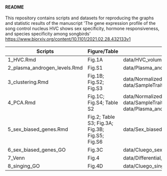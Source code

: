 #### README

This repository contains scripts and datasets for reproducing the graphs and statistic results of the manuscript 'The gene expression profile of the song control nucleus HVC shows sex specificity, hormone responsiveness, and species specificity among songbirds' 
https://www.biorxiv.org/content/10.1101/2021.02.28.432133v1

Scripts | Figure/Table | Data | Note
--|--|--|--|
1_HVC.Rmd | Fig.1A | data/HVC_volume.csv
2_plasma_androgen_levels.Rmd | Fig.S1 | data/Plasma_androgen_conc.csv
3_clustering.Rmd | Fig.1B; Fig.S2; Fig.S3 | data/Normalized_gene_expression.csv; data/SampleTraits.csv
4_PCA.Rmd | Fig.1C; Fig.S4; Table S2 | data/Normalized_gene_expression.csv; data/SampleTraits.csv; data/HVC_volume.csv; data/Plasma_androgen_conc.csv
5_sex_biased_genes.Rmd | Fig.2; Table S3; Fig.3A; Fig.3B; Fig.S5; Fig.S6 | data/Sex_biased_gene_expression.csv
6_sex_biased_genes_GO | Fig.3C | data/Cluego_sex_biased
7_Venn | Fig.4 | data/Differential_gene_expression_singingbirds.csv
8_singing_GO | Fig.4D | data/Cluego_singing
